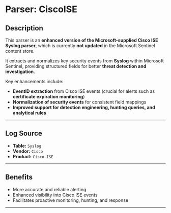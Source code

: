 # **Parser: CiscoISE**

## **Description**
This parser is an **enhanced version of the Microsoft-supplied Cisco ISE Syslog parser**, which is currently **not updated** in the Microsoft Sentinel content store.  

It extracts and normalizes key security events from **Syslog** within Microsoft Sentinel, providing structured fields for better **threat detection and investigation**.  

Key enhancements include:  
- **EventID extraction** from Cisco ISE events (crucial for alerts such as **certificate expiration monitoring**)  
- **Normalization of security events** for consistent field mappings  
- **Improved support for detection engineering, hunting queries, and analytical rules**  

---

## **Log Source**
- **Table:** `Syslog`
- **Vendor:** `Cisco`
- **Product:** `Cisco ISE`

---

## **Benefits**
- More accurate and reliable alerting  
- Enhanced visibility into Cisco ISE events  
- Facilitates proactive monitoring, hunting, and response  

---
